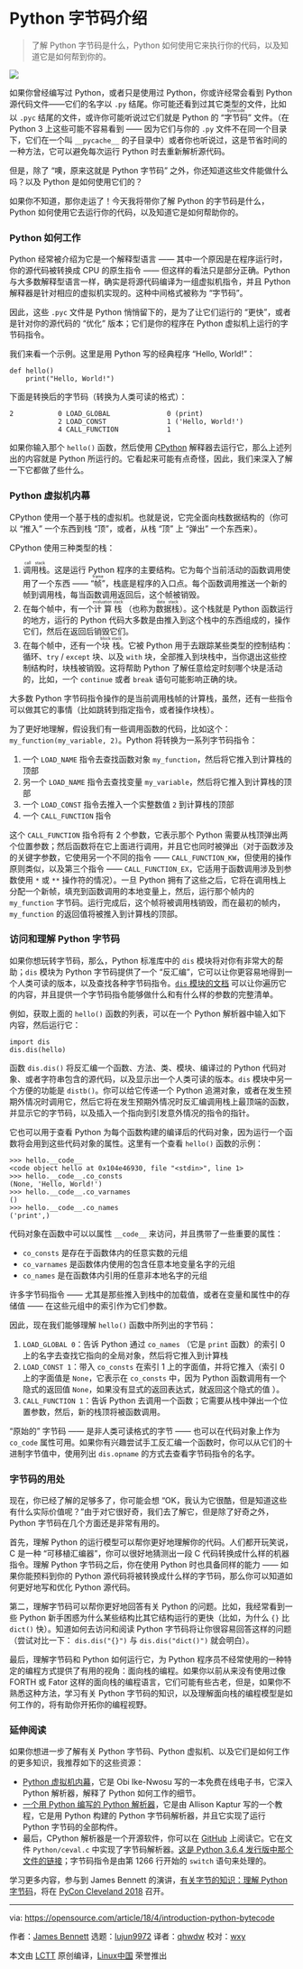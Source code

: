 Python 字节码介绍
======

> 了解 Python 字节码是什么，Python 如何使用它来执行你的代码，以及知道它是如何帮到你的。

![](https://opensource.com/sites/default/files/styles/image-full-size/public/lead-images/code_computer_development_programming.png?itok=4OM29-82)

如果你曾经编写过 Python，或者只是使用过 Python，你或许经常会看到 Python 源代码文件——它们的名字以 `.py` 结尾。你可能还看到过其它类型的文件，比如以 `.pyc` 结尾的文件，或许你可能听说过它们就是 Python 的 “<ruby>字节码<rt>bytecode</rt></ruby>” 文件。（在 Python 3 上这些可能不容易看到 —— 因为它们与你的 `.py` 文件不在同一个目录下，它们在一个叫 `__pycache__` 的子目录中）或者你也听说过，这是节省时间的一种方法，它可以避免每次运行 Python 时去重新解析源代码。

但是，除了 “噢，原来这就是 Python 字节码” 之外，你还知道这些文件能做什么吗？以及 Python 是如何使用它们的？

如果你不知道，那你走运了！今天我将带你了解 Python 的字节码是什么，Python 如何使用它去运行你的代码，以及知道它是如何帮助你的。

### Python 如何工作

Python 经常被介绍为它是一个解释型语言 —— 其中一个原因是在程序运行时，你的源代码被转换成 CPU 的原生指令 —— 但这样的看法只是部分正确。Python 与大多数解释型语言一样，确实是将源代码编译为一组虚拟机指令，并且 Python 解释器是针对相应的虚拟机实现的。这种中间格式被称为 “字节码”。

因此，这些 `.pyc` 文件是 Python 悄悄留下的，是为了让它们运行的 “更快”，或者是针对你的源代码的 “优化” 版本；它们是你的程序在 Python 虚拟机上运行的字节码指令。

我们来看一个示例。这里是用 Python 写的经典程序 “Hello, World!”：

```
def hello()
    print("Hello, World!")
```

下面是转换后的字节码（转换为人类可读的格式）：

```
2           0 LOAD_GLOBAL              0 (print)
            2 LOAD_CONST               1 ('Hello, World!')
            4 CALL_FUNCTION            1
```

如果你输入那个 `hello()` 函数，然后使用 [CPython][1] 解释器去运行它，那么上述列出的内容就是 Python 所运行的。它看起来可能有点奇怪，因此，我们来深入了解一下它都做了些什么。

### Python 虚拟机内幕

CPython 使用一个基于栈的虚拟机。也就是说，它完全面向栈数据结构的（你可以 “推入” 一个东西到栈 “顶”，或者，从栈 “顶” 上 “弹出” 一个东西来）。

CPython 使用三种类型的栈：

1. <ruby>调用栈<rt>call stack</rt></ruby>。这是运行 Python 程序的主要结构。它为每个当前活动的函数调用使用了一个东西 —— “<ruby>帧<rt>frame</rt></ruby>”，栈底是程序的入口点。每个函数调用推送一个新的帧到调用栈，每当函数调用返回后，这个帧被销毁。
2. 在每个帧中，有一个<ruby>计算栈<rt>evaluation stack</rt></ruby> （也称为<ruby>数据栈<rt>data stack</rt></ruby>）。这个栈就是 Python 函数运行的地方，运行的 Python 代码大多数是由推入到这个栈中的东西组成的，操作它们，然后在返回后销毁它们。
3. 在每个帧中，还有一个<ruby>块栈<rt>block stack</rt></ruby>。它被 Python 用于去跟踪某些类型的控制结构：循环、`try` / `except` 块、以及 `with` 块，全部推入到块栈中，当你退出这些控制结构时，块栈被销毁。这将帮助 Python 了解任意给定时刻哪个块是活动的，比如，一个 `continue` 或者 `break` 语句可能影响正确的块。

大多数 Python 字节码指令操作的是当前调用栈帧的计算栈，虽然，还有一些指令可以做其它的事情（比如跳转到指定指令，或者操作块栈）。

为了更好地理解，假设我们有一些调用函数的代码，比如这个：`my_function(my_variable, 2)`。Python 将转换为一系列字节码指令：

1. 一个 `LOAD_NAME` 指令去查找函数对象 `my_function`，然后将它推入到计算栈的顶部
2. 另一个 `LOAD_NAME` 指令去查找变量 `my_variable`，然后将它推入到计算栈的顶部
3. 一个 `LOAD_CONST` 指令去推入一个实整数值 `2` 到计算栈的顶部
4. 一个 `CALL_FUNCTION` 指令

这个 `CALL_FUNCTION` 指令将有 2 个参数，它表示那个 Python 需要从栈顶弹出两个位置参数；然后函数将在它上面进行调用，并且它也同时被弹出（对于函数涉及的关键字参数，它使用另一个不同的指令 —— `CALL_FUNCTION_KW`，但使用的操作原则类似，以及第三个指令 —— `CALL_FUNCTION_EX`，它适用于函数调用涉及到参数使用 `*` 或 `**` 操作符的情况）。一旦 Python 拥有了这些之后，它将在调用栈上分配一个新帧，填充到函数调用的本地变量上，然后，运行那个帧内的  `my_function`  字节码。运行完成后，这个帧将被调用栈销毁，而在最初的帧内，`my_function` 的返回值将被推入到计算栈的顶部。

### 访问和理解 Python 字节码

如果你想玩转字节码，那么，Python 标准库中的 `dis` 模块将对你有非常大的帮助；`dis` 模块为 Python 字节码提供了一个 “反汇编”，它可以让你更容易地得到一个人类可读的版本，以及查找各种字节码指令。[`dis` 模块的文档][2] 可以让你遍历它的内容，并且提供一个字节码指令能够做什么和有什么样的参数的完整清单。

例如，获取上面的 `hello()` 函数的列表，可以在一个 Python 解析器中输入如下内容，然后运行它：

```
import dis
dis.dis(hello)
```

函数 `dis.dis()` 将反汇编一个函数、方法、类、模块、编译过的 Python 代码对象、或者字符串包含的源代码，以及显示出一个人类可读的版本。`dis` 模块中另一个方便的功能是 `distb()`。你可以给它传递一个 Python 追溯对象，或者在发生预期外情况时调用它，然后它将在发生预期外情况时反汇编调用栈上最顶端的函数，并显示它的字节码，以及插入一个指向到引发意外情况的指令的指针。

它也可以用于查看 Python 为每个函数构建的编译后的代码对象，因为运行一个函数将会用到这些代码对象的属性。这里有一个查看 `hello()` 函数的示例：

```
>>> hello.__code__
<code object hello at 0x104e46930, file "<stdin>", line 1>
>>> hello.__code__.co_consts
(None, 'Hello, World!')
>>> hello.__code__.co_varnames
()
>>> hello.__code__.co_names
('print',)
```

代码对象在函数中可以以属性 `__code__` 来访问，并且携带了一些重要的属性：

  * `co_consts` 是存在于函数体内的任意实数的元组
  * `co_varnames` 是函数体内使用的包含任意本地变量名字的元组
  * `co_names` 是在函数体内引用的任意非本地名字的元组

许多字节码指令 —— 尤其是那些推入到栈中的加载值，或者在变量和属性中的存储值 —— 在这些元组中的索引作为它们参数。

因此，现在我们能够理解 `hello()` 函数中所列出的字节码：

1. `LOAD_GLOBAL 0`：告诉 Python 通过 `co_names` （它是 `print` 函数）的索引 0 上的名字去查找它指向的全局对象，然后将它推入到计算栈
2. `LOAD_CONST 1`：带入 `co_consts` 在索引 1 上的字面值，并将它推入（索引 0 上的字面值是 `None`，它表示在 `co_consts` 中，因为 Python 函数调用有一个隐式的返回值 `None`，如果没有显式的返回表达式，就返回这个隐式的值 ）。
3. `CALL_FUNCTION 1`：告诉 Python 去调用一个函数；它需要从栈中弹出一个位置参数，然后，新的栈顶将被函数调用。

“原始的” 字节码 —— 是非人类可读格式的字节 —— 也可以在代码对象上作为 `co_code` 属性可用。如果你有兴趣尝试手工反汇编一个函数时，你可以从它们的十进制字节值中，使用列出 `dis.opname` 的方式去查看字节码指令的名字。

### 字节码的用处

现在，你已经了解的足够多了，你可能会想 “OK，我认为它很酷，但是知道这些有什么实际价值呢？”由于对它很好奇，我们去了解它，但是除了好奇之外，Python 字节码在几个方面还是非常有用的。

首先，理解 Python 的运行模型可以帮你更好地理解你的代码。人们都开玩笑说，C 是一种 “可移植汇编器”，你可以很好地猜测出一段 C 代码转换成什么样的机器指令。理解 Python 字节码之后，你在使用 Python 时也具备同样的能力 —— 如果你能预料到你的 Python 源代码将被转换成什么样的字节码，那么你可以知道如何更好地写和优化 Python 源代码。

第二，理解字节码可以帮你更好地回答有关 Python 的问题。比如，我经常看到一些 Python 新手困惑为什么某些结构比其它结构运行的更快（比如，为什么 `{}` 比 `dict()` 快）。知道如何去访问和阅读 Python 字节码将让你很容易回答这样的问题（尝试对比一下： `dis.dis("{}")` 与 `dis.dis("dict()")` 就会明白）。

最后，理解字节码和 Python 如何运行它，为 Python 程序员不经常使用的一种特定的编程方式提供了有用的视角：面向栈的编程。如果你以前从来没有使用过像 FORTH 或 Fator 这样的面向栈的编程语言，它们可能有些古老，但是，如果你不熟悉这种方法，学习有关 Python 字节码的知识，以及理解面向栈的编程模型是如何工作的，将有助你开拓你的编程视野。

### 延伸阅读

如果你想进一步了解有关 Python 字节码、Python 虚拟机、以及它们是如何工作的更多知识，我推荐如下的这些资源：

  * [Python 虚拟机内幕][3]，它是 Obi Ike-Nwosu 写的一本免费在线电子书，它深入 Python 解析器，解释了 Python 如何工作的细节。
  * [一个用 Python 编写的 Python 解析器][4]，它是由 Allison Kaptur 写的一个教程，它是用 Python 构建的 Python 字节码解析器，并且它实现了运行 Python 字节码的全部构件。
  * 最后，CPython 解析器是一个开源软件，你可以在 [GitHub][1] 上阅读它。它在文件 `Python/ceval.c` 中实现了字节码解析器。[这是 Python 3.6.4 发行版中那个文件的链接][5]；字节码指令是由第 1266 行开始的 `switch` 语句来处理的。


学习更多内容，参与到 James Bennett 的演讲，[有关字节的知识：理解 Python 字节码][6]，将在 [PyCon Cleveland 2018][7] 召开。

--------------------------------------------------------------------------------

via: https://opensource.com/article/18/4/introduction-python-bytecode

作者：[James Bennett][a]
选题：[lujun9972](https://github.com/lujun9972)
译者：[qhwdw](https://github.com/qhwdw)
校对：[wxy](https://github.com/wxy)

本文由 [LCTT](https://github.com/LCTT/TranslateProject) 原创编译，[Linux中国](https://linux.cn/) 荣誉推出

[a]:https://opensource.com/users/ubernostrum
[1]:https://github.com/python/cpython
[2]:https://docs.python.org/3/library/dis.html
[3]:https://leanpub.com/insidethepythonvirtualmachine
[4]:http://www.aosabook.org/en/500L/a-python-interpreter-written-in-python.html
[5]:https://github.com/python/cpython/blob/d48ecebad5ac78a1783e09b0d32c211d9754edf4/Python/ceval.c
[6]:https://us.pycon.org/2018/schedule/presentation/127/
[7]:https://us.pycon.org/2018/
